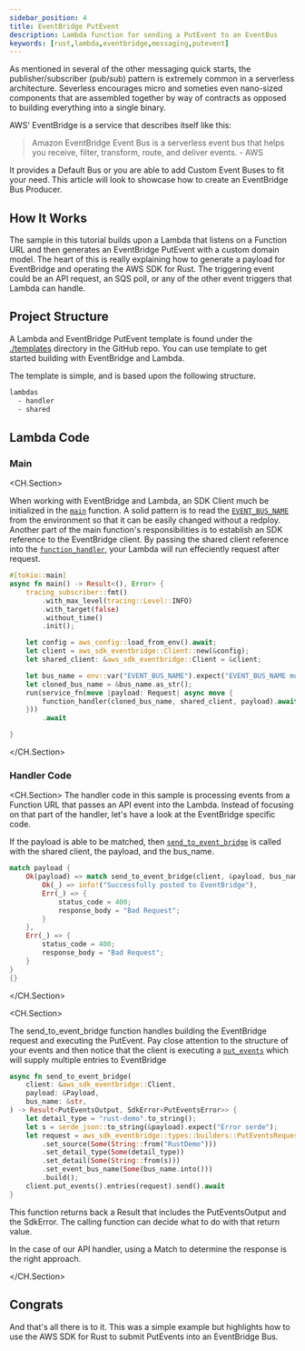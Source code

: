 ```yaml
---
sidebar_position: 4
title: EventBridge PutEvent
description: Lambda function for sending a PutEvent to an EventBus
keywords: [rust,lambda,eventbridge,messaging,putevent]
---
```


As mentioned in several of the other messaging quick starts, the publisher/subscriber (pub/sub) pattern is extremely common in a serverless architecture. Severless encourages micro and someties even nano-sized components that are assembled together by way of contracts as opposed to building everything into a single binary.

AWS' EventBridge is a service that describes itself like this:

> Amazon EventBridge Event Bus is a serverless event bus that helps you receive, filter, transform, route, and deliver events. - AWS

It provides a Default Bus or you are able to add Custom Event Buses to fit your need.  This article will look to showcase how to create an EventBridge Bus Producer.

## How It Works

The sample in this tutorial builds upon a Lambda that listens on a Function URL and then generates an EventBridge PutEvent with a custom domain model.  The heart of this is really explaining how to generate a payload for EventBridge and operating the AWS SDK for Rust.  The triggering event could be an API request, an SQS poll, or any of the other event triggers that Lambda can handle.

## Project Structure

A Lambda and EventBridge PutEvent template is found under the [./templates](https://github.com/jeastham1993/serverless-rust.github.io/tree/main/templates/patterns/messaging-patterns/eventbridge-putevent) directory in the GitHub repo. You can use template to get started building with EventBridge and Lambda.

The template is simple, and is based upon the following structure.

```bash
lambdas
  - handler
  - shared
```

## Lambda Code

### Main 

<CH.Section>

When working with EventBridge and Lambda, an SDK Client much be initialized in the [`main`](focus://2[10:14]) function.  A solid pattern is to read the [`EVENT_BUS_NAME`](focus://13[30:43]) from the environment so that it can be easily changed without a redploy.  Another part of the main function's responsibilities is to establish an SDK reference to the EventBridge client.  By passing the shared client reference into the [`function_handler`](focus://16[8:24]), your Lambda will run effeciently request after request.

```rust
#[tokio::main]
async fn main() -> Result<(), Error> {
    tracing_subscriber::fmt()
        .with_max_level(tracing::Level::INFO)
        .with_target(false)
        .without_time()
        .init();

    let config = aws_config::load_from_env().await;
    let client = aws_sdk_eventbridge::Client::new(&config);
    let shared_client: &aws_sdk_eventbridge::Client = &client;

    let bus_name = env::var("EVENT_BUS_NAME").expect("EVENT_BUS_NAME must be set");
    let cloned_bus_name = &bus_name.as_str();
    run(service_fn(move |payload: Request| async move {
        function_handler(cloned_bus_name, shared_client, payload).await
    }))
        .await

}
```

</CH.Section>


### Handler Code

<CH.Section>
The handler code in this sample is processing events from a Function URL that passes an API event into the Lambda.  Instead of focusing on that part of the handler, let's have a look at the EventBridge specific code.

If the payload is able to be matched, then [`send_to_event_bridge`](focus://2[26:45]) is called with the shared client, the payload, and the bus_name.

```rust
match payload {
    Ok(payload) => match send_to_event_bridge(client, &payload, bus_name).await {
        Ok(_) => info!("Successfully posted to EventBridge"),
        Err(_) => {
            status_code = 400;
            response_body = "Bad Request";
        }
    },
    Err(_) => {
        status_code = 400;
        response_body = "Bad Request";
    }
}
{}
```
</CH.Section>

<CH.Section>

The send_to_event_bridge function handles building the EventBridge request and executing the PutEvent.  Pay close attention to the structure of your events and then notice that the client is executing a [`put_events`](focus://14[12:21]) which will supply multiple entries to EventBridge

```rust
async fn send_to_event_bridge(
    client: &aws_sdk_eventbridge::Client,
    payload: &Payload,
    bus_name: &str,
) -> Result<PutEventsOutput, SdkError<PutEventsError>> {
    let detail_type = "rust-demo".to_string();
    let s = serde_json::to_string(&payload).expect("Error serde");
    let request = aws_sdk_eventbridge::types::builders::PutEventsRequestEntryBuilder::default()
        .set_source(Some(String::from("RustDemo")))
        .set_detail_type(Some(detail_type))
        .set_detail(Some(String::from(s)))
        .set_event_bus_name(Some(bus_name.into()))
        .build();
    client.put_events().entries(request).send().await
}

```

This function returns back a Result that includes the PutEventsOutput and the SdkError.  The calling function can decide what to do with that return value.

In the case of our API handler, using a Match to determine the response is the right approach.

</CH.Section>

## Congrats

And that's all there is to it.  This was a simple example but highlights how to use the AWS SDK for Rust to submit PutEvents into an EventBridge Bus.

